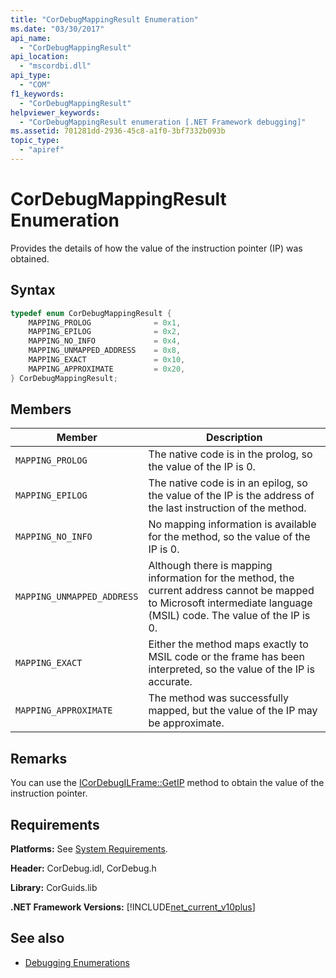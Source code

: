 ```yaml
---
title: "CorDebugMappingResult Enumeration"
ms.date: "03/30/2017"
api_name: 
  - "CorDebugMappingResult"
api_location: 
  - "mscordbi.dll"
api_type: 
  - "COM"
f1_keywords: 
  - "CorDebugMappingResult"
helpviewer_keywords: 
  - "CorDebugMappingResult enumeration [.NET Framework debugging]"
ms.assetid: 701281dd-2936-45c8-a1f0-3bf7332b093b
topic_type: 
  - "apiref"
---
```

# CorDebugMappingResult Enumeration
Provides the details of how the value of the instruction pointer (IP) was obtained.  
  
## Syntax  
  
```cpp  
typedef enum CorDebugMappingResult {  
    MAPPING_PROLOG              = 0x1,  
    MAPPING_EPILOG              = 0x2,  
    MAPPING_NO_INFO             = 0x4,  
    MAPPING_UNMAPPED_ADDRESS    = 0x8,  
    MAPPING_EXACT               = 0x10,  
    MAPPING_APPROXIMATE         = 0x20,  
} CorDebugMappingResult;  
```  
  
## Members  
  
|Member|Description|  
|------------|-----------------|  
|`MAPPING_PROLOG`|The native code is in the prolog, so the value of the IP is 0.|  
|`MAPPING_EPILOG`|The native code is in an epilog, so the value of the IP is the address of the last instruction of the method.|  
|`MAPPING_NO_INFO`|No mapping information is available for the method, so the value of the IP is 0.|  
|`MAPPING_UNMAPPED_ADDRESS`|Although there is mapping information for the method, the current address cannot be mapped to Microsoft intermediate language (MSIL) code. The value of the IP is 0.|  
|`MAPPING_EXACT`|Either the method maps exactly to MSIL code or the frame has been interpreted, so the value of the IP is accurate.|  
|`MAPPING_APPROXIMATE`|The method was successfully mapped, but the value of the IP may be approximate.|  
  
## Remarks  
 You can use the [ICorDebugILFrame::GetIP](icordebugilframe-getip-method.md) method to obtain the value of the instruction pointer.  
  
## Requirements  
 **Platforms:** See [System Requirements](../../get-started/system-requirements.md).  
  
 **Header:** CorDebug.idl, CorDebug.h  
  
 **Library:** CorGuids.lib  
  
 **.NET Framework Versions:** [!INCLUDE[net_current_v10plus](../../../../includes/net-current-v10plus-md.md)]  
  
## See also

- [Debugging Enumerations](debugging-enumerations.md)
